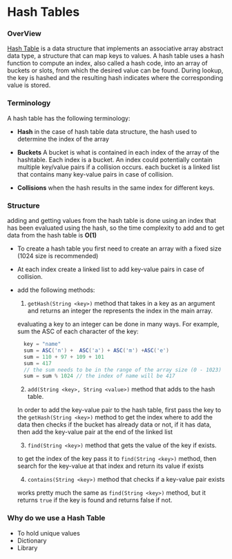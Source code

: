 # Hash Tables

### OverView 
[Hash Table](https://en.wikipedia.org/wiki/Hash_table) is a data structure that implements an associative array abstract data type, a structure that can map keys to values. A hash table uses a hash function to compute an index, also called a hash code, into an array of buckets or slots, from which the desired value can be found. During lookup, the key is hashed and the resulting hash indicates where the corresponding value is stored.

### Terminology

A hash table has the following terminology:

* **Hash** in the case of hash table data structure, the hash used to determine the index of the array

* **Buckets**  A bucket is what is contained in each index of the array of the hashtable. Each index is a bucket. An index could potentially contain multiple key/value pairs if a collision occurs. each bucket is a linked list that contains many key-value pairs in case of collision.

* **Collisions** when the hash results in the same index for different keys.

### Structure 

adding and getting values from the hash table is done using an index that has been evaluated using the hash, so the time complexity to add and to get data from the hash table is **O(1)**

* To create a hash table you first need to create an array with a fixed size (1024 size is recommended)

* At each index create a linked list to add key-value pairs in case of collision.

* add the following methods:

  1. `getHash(String <key>)` method that takes in a key as an argument and returns an integer the represents the index in the main array.

  evaluating a key to an integer can be done in many ways. For example, sum the ASC of each character of the key:

  ```java
    key = "name"
    sum = ASC('n') +  ASC('a') + ASC('m') +ASC('e')
    sum = 110 + 97 + 109 + 101
    sum = 417
    // the sum needs to be in the range of the array size (0 - 1023) so that take the modulus of the array size
    sum = sum % 1024 // the index of name will be 417
  ```

  2. `add(String <key>, String <value>)` method that adds to the hash table.
  
   In order to add the key-value pair to the hash table, first pass the key to the `getHash(String <key>)` method to get the index where to add the data then checks if the bucket has already data or not, if it has data, then add the key-value pair at the end of the linked list

  3. `find(String <key>)` method that gets the value of the key if exists.

    to get the index of the key pass it to `find(String <key>)` method, then search for the key-value at that index and return its value if exists

  4. `contains(String <key>)` method that checks if a key-value pair exists

    works pretty much the same as `find(String <key>)` method, but it returns `true` if the key is found and returns false if not.






### Why do we use a Hash Table
* To hold unique values
* Dictionary
* Library

